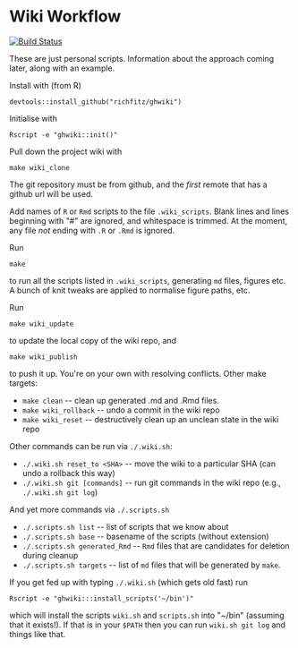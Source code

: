 # Wiki Workflow

[![Build Status](https://travis-ci.org/richfitz/ghwiki.png?branch=master)](https://travis-ci.org/richfitz/ghwiki)

These are just personal scripts.  Information about the approach coming later, along with an example.

Install with (from R)

```
devtools::install_github("richfitz/ghwiki")
```

Initialise with

```
Rscript -e "ghwiki::init()"
```

Pull down the project wiki with

```
make wiki_clone
```

The git repository must be from github, and the *first* remote that has a github url will be used.

Add names of `R` or `Rmd` scripts to the file `.wiki_scripts`.  Blank lines and lines beginning with "#" are ignored, and whitespace is trimmed.  At the moment, any file *not* ending with `.R` or `.Rmd` is ignored.

Run

```
make
```

to run all the scripts listed in `.wiki_scripts`, generating `md` files, figures etc.  A bunch of knit tweaks are applied to normalise figure paths, etc.

Run

```
make wiki_update
```

to update the local copy of the wiki repo, and


```
make wiki_publish
```

to push it up.  You're on your own with resolving conflicts.  Other make targets:

* `make clean` -- clean up generated .md and .Rmd files.
* `make wiki_rollback` -- undo a commit in the wiki repo
* `make wiki_reset` -- destructively clean up an unclean state in the wiki repo

Other commands can be run via `./.wiki.sh`:

* `./.wiki.sh reset_to <SHA>` -- move the wiki to a particular SHA (can undo a rollback this way)
* `./.wiki.sh git [commands]` -- run git commands in the wiki repo (e.g., `./.wiki.sh git log`)

And yet more commands via `./.scripts.sh`

* `./.scripts.sh list` -- list of scripts that we know about
* `./.scripts.sh base` -- basename of the scripts (without extension)
* `./.scripts.sh generated_Rmd` -- `Rmd` files that are candidates for deletion during cleanup
* `./.scripts.sh targets` -- list of `md` files that will be generated by `make`.

If you get fed up with typing `./.wiki.sh` (which gets old fast) run

```
Rscript -e "ghwiki:::install_scripts('~/bin')"
```

which will install the scripts `wiki.sh` and `scripts.sh` into "~/bin" (assuming that it exists!).  If that is in your `$PATH` then you can run `wiki.sh git log` and things like that.
